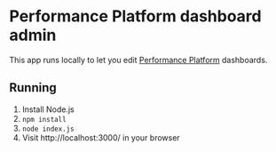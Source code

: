 # Performance Platform dashboard admin

This app runs locally to let you edit [Performance Platform][perfplat] dashboards.

[perfplat]: https://www.gov.uk/performance

## Running

1. Install Node.js
2. `npm install`
3. `node index.js`
4. Visit http://localhost:3000/ in your browser
